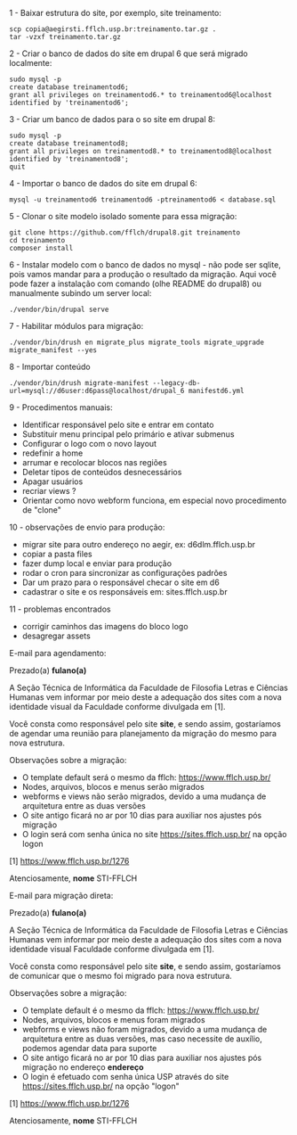 1 - Baixar estrutura do site, por exemplo, site treinamento:

    scp copia@aegirsti.fflch.usp.br:treinamento.tar.gz .
    tar -vzxf treinamento.tar.gz

2 - Criar o banco de dados do site em drupal 6 que será migrado localmente:

    sudo mysql -p
    create database treinamentod6;
    grant all privileges on treinamentod6.* to treinamentod6@localhost identified by 'treinamentod6';

3 - Criar um banco de dados para o so site em drupal 8:

    sudo mysql -p
    create database treinamentod8;
    grant all privileges on treinamentod8.* to treinamentod8@localhost identified by 'treinamentod8';
    quit

4 - Importar o banco de dados do site em drupal 6:

    mysql -u treinamentod6 treinamentod6 -ptreinamentod6 < database.sql

5 - Clonar o site modelo isolado somente para essa migração:

    git clone https://github.com/fflch/drupal8.git treinamento
    cd treinamento
    composer install

6 - Instalar modelo com o banco de dados no mysql - não pode ser sqlite, pois vamos mandar para a produção o resultado da migração. Aqui você pode fazer a instalação com comando (olhe README do drupal8) ou manualmente subindo um server local:

    ./vendor/bin/drupal serve

7 - Habilitar módulos para migração:

    ./vendor/bin/drush en migrate_plus migrate_tools migrate_upgrade migrate_manifest --yes

8 - Importar conteúdo

    ./vendor/bin/drush migrate-manifest --legacy-db-url=mysql://d6user:d6pass@localhost/drupal_6 manifestd6.yml

9 - Procedimentos manuais:

 - Identificar responsável pelo site e entrar em contato
 - Substituir menu principal pelo primário e ativar submenus
 - Configurar o logo com o novo layout
 - redefinir a home
 - arrumar e recolocar blocos nas regiões
 - Deletar tipos de conteúdos desnecessários
 - Apagar usuários
 - recriar views ?
 - Orientar como novo webform funciona, em especial novo procedimento de "clone"

10 - observações de envio para produção:

 - migrar site para outro endereço no aegir, ex: d6dlm.fflch.usp.br
 - copiar a pasta files
 - fazer dump local e enviar para produção
 - rodar o cron para sincronizar as configurações padrões
 - Dar um prazo para o responsável checar o site em d6
 - cadastrar o site e os responsáveis em: sites.fflch.usp.br

11 - problemas encontrados

 - corrigir caminhos das imagens do bloco logo
 - desagregar assets

E-mail para agendamento:

Prezado(a) __fulano(a)__

A Seção Técnica de Informática da Faculdade de Filosofia Letras e Ciências Humanas vem informar por meio deste a adequação dos sites com a nova identidade visual da Faculdade conforme divulgada em [1].

Você consta como responsável pelo site __site__, e sendo assim, gostaríamos de agendar uma reunião para planejamento da migração do mesmo para nova estrutura.

Observações sobre a migração:

 - O template default será o mesmo da fflch: https://www.fflch.usp.br/
 - Nodes, arquivos, blocos e menus serão migrados
 - webforms e views não serão migrados, devido a uma mudança de arquitetura entre as duas versões
 - O site antigo ficará no ar por 10 dias para auxiliar nos ajustes pós migração
 - O login será com senha única no site https://sites.fflch.usp.br/ na opção logon

[1] https://www.fflch.usp.br/1276

Atenciosamente,
__nome__
STI-FFLCH


E-mail para migração direta:

Prezado(a) __fulano(a)__

A Seção Técnica de Informática da Faculdade de Filosofia Letras e Ciências Humanas vem informar por meio deste a adequação dos sites com a nova identidade visual Faculdade conforme divulgada em [1].

Você consta como responsável pelo site __site__, e sendo assim, gostaríamos de comunicar que o mesmo foi migrado para nova estrutura.

Observações sobre a migração:

 - O template default é o mesmo da fflch: https://www.fflch.usp.br/
 - Nodes, arquivos, blocos e menus foram migrados
 - webforms e views não foram migrados, devido a uma mudança de arquitetura entre as duas versões, mas caso necessite de auxílio, podemos agendar data para suporte
 - O site antigo ficará no ar por 10 dias para auxiliar nos ajustes pós migração no endereço __endereço__
 - O login é efetuado com senha única USP através do site https://sites.fflch.usp.br/ na opção "logon"

[1] https://www.fflch.usp.br/1276

Atenciosamente,
__nome__
STI-FFLCH
